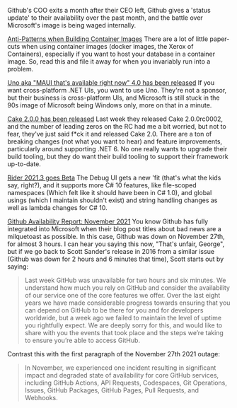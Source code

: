 Github's COO exits a month after their CEO left, Github gives a 'status update' to their availability over the past month, and the battle over Microsoft's image is being waged internally.

[Anti-Patterns when Building Container Images](http://jpetazzo.github.io/2021/11/30/docker-build-container-images-antipatterns/)  There are a lot of little paper-cuts when using container images (docker images, the Xerox of Containers), especially if you want to host your database in a container image.  So, read this and file it away for when you invariably run into a problem. 

[Uno aka "MAUI that's available right now" 4.0 has been released](https://platform.uno/blog/announcing-uno-platform-4-0-four-major-components-added/) If you want cross-platform .NET UIs, you want to use Uno. They're not a sponsor, but their business is cross-platform UIs, and Microsoft is still stuck in the 90s image of Microsoft being Windows only, more on that in a minute.

[Cake 2.0.0 has been released](https://cakebuild.net/blog/2021/11/cake-v2.0.0-released) Last week they released Cake 2.0.0rc0002, and the number of leading zeros on the RC had me a bit worried, but not to fear, they've just said f\*ck it and released Cake 2.0.  There are a ton of breaking changes (not what you want to hear) and feature improvements, particularly around supporting .NET 6. No one really wants to upgrade their build tooling, but they do want their build tooling to support their framework up-to-date. 

[Rider 2021.3 goes Beta](https://blog.jetbrains.com/dotnet/2021/12/01/rider-2021-3-goes-beta/) The Debug UI gets a new 'fit (that's what the kids say, right?), and it supports more C# 10 features, like file-scoped namespaces (Which felt like it should have been in C# 1.0), and global usings (which I maintain shouldn't exist) and string handling changes as well as lambda changes for C# 10.

[Github Availability Report: November 2021](https://github.blog/2021-12-01-github-availability-report-november-2021/) You know Github has fully integrated into Microsoft when their blog post titles about bad news are a milquetoast as possible.  In this case, Github was down on November 27th, for almost 3 hours. I can hear you saying this now, "That's unfair, George", but if we go back to Scott Sander's release in 2016 from a similar issue (Github was down for 2 hours and 6 minutes that time), Scott starts out by saying:

> Last week GitHub was unavailable for two hours and six minutes. We understand how much you rely on GitHub and consider the availability of our service one of the core features we offer. Over the last eight years we have made considerable progress towards ensuring that you can depend on GitHub to be there for you and for developers worldwide, but a week ago we failed to maintain the level of uptime you rightfully expect. We are deeply sorry for this, and would like to share with you the events that took place and the steps we’re taking to ensure you’re able to access GitHub.

Contrast this with the first paragraph of the November 27th 2021 outage:

> In November, we experienced one incident resulting in significant impact and degraded state of availability for core GitHub services, including GitHub Actions, API Requests, Codespaces, Git Operations, Issues, GitHub Packages, GitHub Pages, Pull Requests, and Webhooks.

